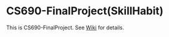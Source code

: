 # CS690-FinalProject(SkillHabit)

This is CS690-FinalProject. See [Wiki]([https://github.com/ユーザー名/リポジトリ名/wiki/Deployment-Documentation](https://github.com/tmmht/CS690-FinalProject/wiki)) for details.


